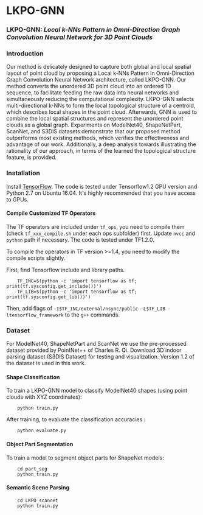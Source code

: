# LKPO-GNN
### LKPO-GNN: *Local k-NNs Pattern in Omni-Direction Graph Convolution Neural Network for 3D Point Clouds*


### Introduction
Our method is delicately designed to capture both global and local spatial layout of point cloud by proposing a Local k-NNs Pattern in Omni-Direction Graph Convolution Neural Network architecture, called LKPO-GNN. Our method converts the unordered 3D point cloud into an ordered 1D sequence, to facilitate feeding the raw data into neural networks and simultaneously reducing the computational complexity. LKPO-GNN selects multi-directional k-NNs to form the local topological structure of a centroid, which describes local shapes in the point cloud. Afterwards, GNN is used to combine the local spatial structures and represent the unordered point clouds as a global graph. Experiments on ModelNet40, ShapeNetPart, ScanNet, and S3DIS datasets demonstrate that our proposed method outperforms most existing methods, which verifies the effectiveness and advantage of our work. Additionally, a deep analysis towards illustrating the rationality of our approach, in terms of the learned the topological structure feature, is provided.
### Installation

Install <a href="https://www.tensorflow.org/install/">TensorFlow</a>. The code is tested under Tensorflow1.2 GPU version and Python 2.7 on Ubuntu 16.04. It's highly recommended that you have access to GPUs.

#### Compile Customized TF Operators
The TF operators are included under `tf_ops`, you need to compile them (check `tf_xxx_compile.sh` under each ops subfolder) first. Update `nvcc` and `python` path if necessary. The code is tested under TF1.2.0.

To compile the operators in TF version >=1.4, you need to modify the compile scripts slightly.

First, find Tensorflow include and library paths.

        TF_INC=$(python -c 'import tensorflow as tf; print(tf.sysconfig.get_include())')
        TF_LIB=$(python -c 'import tensorflow as tf; print(tf.sysconfig.get_lib())')
        
Then, add flags of `-I$TF_INC/external/nsync/public -L$TF_LIB -ltensorflow_framework` to the `g++` commands.

### Dataset

For ModelNet40, ShapeNetPart and ScanNet we use the pre-processed dataset provided by PointNet++ of Charles R. Qi.
Download 3D indoor parsing dataset (S3DIS Dataset) for testing and visualization. Version 1.2 of the dataset is used in this work.


#### Shape Classification

To train a LKPO-GNN model to classify ModelNet40 shapes (using point clouds with XYZ coordinates):

        python train.py

After training, to evaluate the classification accuracies :

        python evaluate.py

#### Object Part Segmentation

To train a model to segment object parts for ShapeNet models:

        cd part_seg
        python train.py


#### Semantic Scene Parsing

        cd LKPO_scannet
        python train.py
